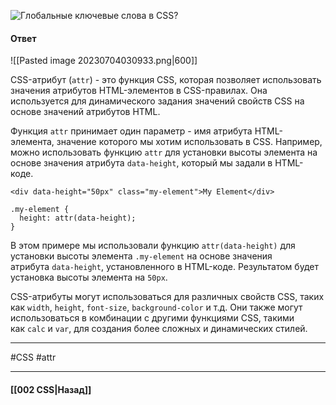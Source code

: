 ![Глобальные ключевые слова в CSS?](https://www.youtube.com/watch?v=VYQl2GhbCUs&t=224s)

#### Ответ

![[Pasted image 20230704030933.png|600]]

CSS-атрибут (`attr`) - это функция CSS, которая позволяет использовать значения атрибутов HTML-элементов в CSS-правилах. Она используется для динамического задания значений свойств CSS на основе значений атрибутов HTML.

Функция `attr` принимает один параметр - имя атрибута HTML-элемента, значение которого мы хотим использовать в CSS. Например, можно использовать функцию `attr` для установки высоты элемента на основе значения атрибута `data-height`, который мы задали в HTML-коде.

```
<div data-height="50px" class="my-element">My Element</div>

.my-element {
  height: attr(data-height);
}
```

В этом примере мы использовали функцию `attr(data-height)` для установки высоты элемента `.my-element` на основе значения атрибута `data-height`, установленного в HTML-коде. Результатом будет установка высоты элемента на `50px`.

CSS-атрибуты могут использоваться для различных свойств CSS, таких как `width`, `height`, `font-size`, `background-color` и т.д. Они также могут использоваться в комбинации с другими функциями CSS, такими как `calc` и `var`, для создания более сложных и динамических стилей.

___
#CSS #attr

___

#### [[002 CSS|Назад]]